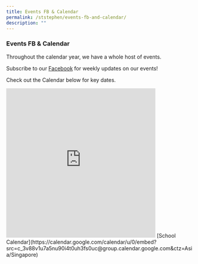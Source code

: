```yaml
---
title: Events FB & Calendar
permalink: /ststephen/events-fb-and-calendar/
description: ""
---
```

### Events FB &amp; Calendar

Throughout the calendar year, we have a whole host of events.

  

Subscribe to our&nbsp;[Facebook](https://www.facebook.com/sonsofststephens)&nbsp;for weekly updates on our events!

Check out the Calendar below for key dates.

<iframe allow="autoplay; clipboard-write; encrypted-media; picture-in-picture; web-share" allowfullscreen="true" frameborder="0" scrolling="no" style="border:none;overflow:hidden" height="400" width="400" src="https://www.facebook.com/plugins/page.php?href=https%3A%2F%2Fwww.facebook.com%2Fsonsofststephens&amp;tabs=timeline&amp;width=400&amp;height=400&amp;small_header=false&amp;adapt_container_width=true&amp;hide_cover=false&amp;show_facepile=true&amp;appId"></iframe>
[School Calendar](https://calendar.google.com/calendar/u/0/embed?src=c_3v88v1u7a5nu90i4t0uh3fs0uc@group.calendar.google.com&ctz=Asia/Singapore)